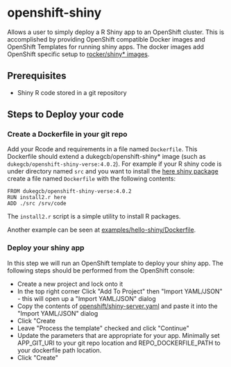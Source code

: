 # openshift-shiny
Allows a user to simply deploy a R Shiny app to an OpenShift cluster.
This is accomplished by providing OpenShift compatible Docker images and OpenShift Templates for running shiny apps.
The docker images add OpenShift specific setup to [rocker/shiny* images](https://github.com/rocker-org/rocker-versioned2).

## Prerequisites
- Shiny R code stored in a git repository

## Steps to Deploy your code

### Create a Dockerfile in your git repo
Add your Rcode and requirements in a file named `Dockerfile`.
This Dockerfile should extend a dukegcb/openshift-shiny* image (such as `dukegcb/openshift-shiny-verse:4.0.2`).
For example if your R shiny code is under directory named `src` and you want to install the [here shiny package](https://github.com/jennybc/here_here) create a file named `Dockerfile` with the following contents:
```
FROM dukegcb/openshift-shiny-verse:4.0.2
RUN install2.r here
ADD ./src /srv/code
```
The `install2.r` script is a simple utility to install R packages.

Another example can be seen at [examples/hello-shiny/Dockerfile](examples/hello-shiny/Dockerfile).

### Deploy your shiny app
In this step we will run an OpenShift template to deploy your shiny app.
The following steps should be performed from the OpenShift console:
- Create a new project and lock onto it
- In the top right corner Click "Add To Project" then "Import YAML/JSON" - this will open up a "Import YAML/JSON" dialog
- Copy the contents of [openshift/shiny-server.yaml](openshift/shiny-server.yaml) and paste it into the "Import YAML/JSON" dialog
- Click "Create
- Leave "Process the template" checked and click "Continue"
- Update the parameters that are appropriate for your app. Minimally set APP_GIT_URI to your git repo location and REPO_DOCKERFILE_PATH to your dockerfile path location.
- Click "Create"
